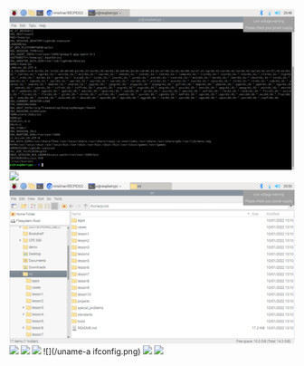 ![](/Lab1-2/hostnameandenv.png)
![](/psandpwd.png)
![](/Lab1-2/gitclone.png)
![](/cdiot-rmfile2.png)
![](/nano.png)
![](/manuname.png)
![](/uname-a ifconfig.png)
![](/pinglocalhost.png)
![](/netstat.png)
